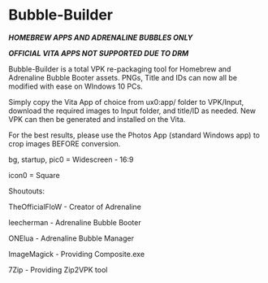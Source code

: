 # Bubble-Builder

***HOMEBREW APPS AND ADRENALINE BUBBLES ONLY***

***OFFICIAL VITA APPS NOT SUPPORTED DUE TO DRM***

Bubble-Builder is a total VPK re-packaging tool for Homebrew and Adrenaline Bubble Booter assets. PNGs, Title and IDs can now all be modified with ease on WIndows 10 PCs.

Simply copy the Vita App of choice from ux0:app/ folder to VPK/Input, download the required images to Input folder, and title/ID as needed. New VPK can then be generated and installed on the Vita.

For the best results, please use the Photos App (standard Windows app) to crop images BEFORE conversion.

bg, startup, pic0 = Widescreen - 16:9

icon0 = Square

Shoutouts:

TheOfficialFloW - Creator of Adrenaline

leecherman - Adrenaline Bubble Booter

ONElua - Adrenaline Bubble Manager

ImageMagick - Providing Composite.exe

7Zip - Providing Zip2VPK tool
